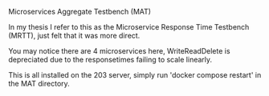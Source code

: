 Microservices Aggregate Testbench (MAT)

In my thesis I refer to this as the Microservice Response Time Testbench (MRTT), just felt that it was more direct.

You may notice there are 4 microservices here, WriteReadDelete is depreciated due to the responsetimes failing to scale linearly.

This is all installed on the 203 server, simply run 'docker compose restart' in the MAT directory.
